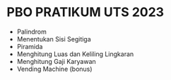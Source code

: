 # PBO PRATIKUM UTS 2023

  - Palindrom
  - Menentukan Sisi Segitiga
  - Piramida
  - Menghitung Luas dan Keliling Lingkaran
  - Menghitung Gaji Karyawan
  - Vending Machine (bonus)
